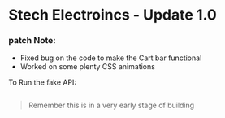 # Stech Electroincs - Update 1.0

### patch Note:

- Fixed bug on the code to make the Cart bar functional
- Worked on some plenty CSS animations

To Run the fake API:

```npm run fake-api-start

```

> Remember this is in a very early stage of building
